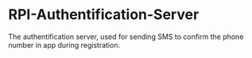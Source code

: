 <h1>RPI-Authentification-Server</h1>
<p>The authentification server, used for sending SMS to confirm the phone number in app during registration.</p>
